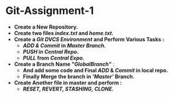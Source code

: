 # Git-Assignment-1
- **Create a New Repository.**
- **Create two files *index.txt* and *home.txt.***
- **Create a *Git DVCS Environment* and Perform Various Tasks :**
    - ***ADD & Commit* in *Master Branch.***    
    - ***PUSH* in *Central Repo.***
    - ***PULL* from *Central Expo.***
- **Create a Branch Name *"GlobalBranch"*** :
    - **And add some code and Final *ADD* & *Commit* in local repo.**
    - **Finally Merge the branch in *'Master'* Branch.**
- **Create Another file in master and perform :**
    - ***RESET, REVERT, STASHING, CLONE.***
